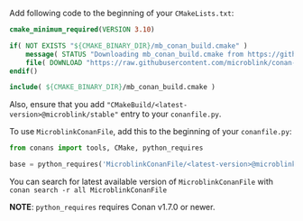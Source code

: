 Add following code to the beginning of your `CMakeLists.txt`:

```cmake
cmake_minimum_required(VERSION 3.10)

if( NOT EXISTS "${CMAKE_BINARY_DIR}/mb_conan_build.cmake" )
    message( STATUS "Downloading mb_conan_build.cmake from https://github.com/microblink/conan-build-helper" )
    file( DOWNLOAD "https://raw.githubusercontent.com/microblink/conan-build-helper/master/mb_conan_build.cmake" "${CMAKE_BINARY_DIR}/mb_conan_build.cmake" )
endif()

include( ${CMAKE_BINARY_DIR}/mb_conan_build.cmake )
```

Also, ensure that you add `"CMakeBuild/<latest-version>@microblink/stable"` entry to your `conanfile.py`.

To use `MicroblinkConanFile`, add this to the beginning of your `conanfile.py`:

```python
from conans import tools, CMake, python_requires

base = python_requires('MicroblinkConanFile/<latest-version>@microblink/stable')
```

You can search for latest available version of `MicroblinkConanFile` with `conan search -r all MicroblinkConanFile`

**NOTE**: `python_requires` requires Conan v1.7.0 or newer.